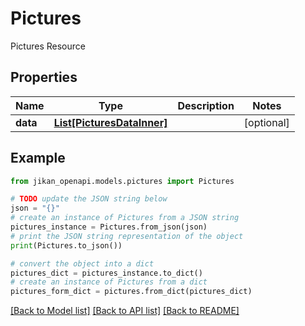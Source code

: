 # Pictures

Pictures Resource

## Properties

Name | Type | Description | Notes
------------ | ------------- | ------------- | -------------
**data** | [**List[PicturesDataInner]**](PicturesDataInner.md) |  | [optional] 

## Example

```python
from jikan_openapi.models.pictures import Pictures

# TODO update the JSON string below
json = "{}"
# create an instance of Pictures from a JSON string
pictures_instance = Pictures.from_json(json)
# print the JSON string representation of the object
print(Pictures.to_json())

# convert the object into a dict
pictures_dict = pictures_instance.to_dict()
# create an instance of Pictures from a dict
pictures_form_dict = pictures.from_dict(pictures_dict)
```
[[Back to Model list]](../README.md#documentation-for-models) [[Back to API list]](../README.md#documentation-for-api-endpoints) [[Back to README]](../README.md)


